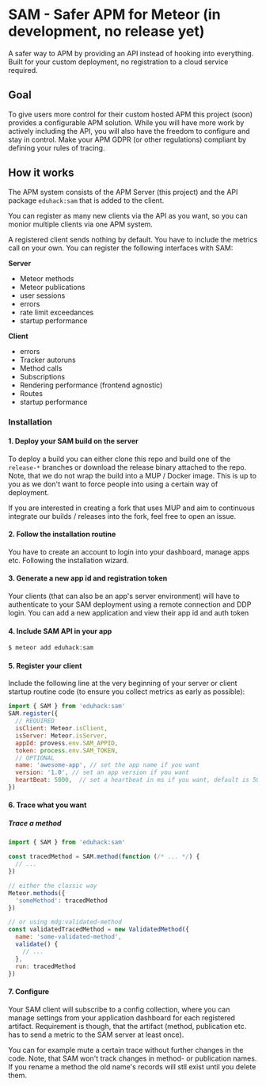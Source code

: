 # SAM - Safer APM for Meteor (in development, no release yet)

A safer way to APM by providing an API instead of hooking into everything. Built for your custom deployment, no registration to a cloud service required.

## Goal

To give users more control for their custom hosted APM this project (soon) provides a configurable APM solution.
While you will have more work by actively including the API, you will also have the freedom to configure and stay in control.
Make your APM GDPR (or other regulations) compliant by defining your rules of tracing.

## How it works

The APM system consists of the APM Server (this project) and the API package `eduhack:sam` that is added to the client.

You can register as many new clients via the API as you want, so you can monior multiple clients via one APM system.

A registered client sends nothing by default. You have to include the metrics call on your own. You can register the following interfaces with SAM:

**Server**

* Meteor methods
* Meteor publications
* user sessions
* errors
* rate limit exceedances
* startup performance

**Client**

* errors
* Tracker autoruns
* Method calls
* Subscriptions
* Rendering performance (frontend agnostic)
* Routes
* startup performance

### Installation

#### 1. Deploy your SAM build on the server

To deploy a build you can either clone this repo and build one of the `release-*` branches or download the release binary attached to the repo.
Note, that we do not wrap the build into a MUP / Docker image. This is up to you as we don't want to force people into using a certain way of deployment.

If you are interested in creating a fork that uses MUP and aim to continuous integrate our builds / releases into the fork, feel free to open an issue.

#### 2. Follow the installation routine

You have to create an account to login into your dashboard, manage apps etc. Following the installation wizard.

#### 3. Generate a new app id and registration token

Your clients (that can also be an app's server environment) will have to authenticate to your SAM deployment using a remote connection and DDP login.
You can add a new application and view their app id and auth token 

#### 4. Include SAM API in your app

```bash
$ meteor add eduhack:sam
```

#### 5. Register your client

Include the following line at the very beginning of your server or client startup routine code (to ensure you collect metrics as early as possible):

```javascript
import { SAM } from 'eduhack:sam'
SAM.register({
  // REQUIRED
  isClient: Meteor.isClient,
  isServer: Meteor.isServer,
  appId: provess.env.SAM_APPID,
  token: process.env.SAM_TOKEN,
  // OPTIONAL
  name: 'awesome-app', // set the app name if you want
  version: '1.0', // set an app version if you want
  heartBeat: 5000,  // set a heartbeat in ms if you want, default is 5000
})
```

#### 6. Trace what you want

##### Trace a method

```javascript
import { SAM } from 'eduhack:sam'

const tracedMethod = SAM.method(function (/* ... */) {
  // ...
})

// either the classic way
Meteor.methods({
  'someMethod': tracedMethod
})

// or using mdg:validated-method
const validatedTracedMethod = new ValidatedMethod({
  name: 'some-validated-method',
  validate() {
    // ...
  },
  run: tracedMethod
})
```

#### 7. Configure

Your SAM client will subscribe to a config collection, where you can manage settings from your application dashboard for each registered artifact.
Requirement is though, that the artifact (method, publication etc. has to send a metric to the SAM server at least once).

You can for example mute a certain trace without further changes in the code. 
Note, that SAM won't track changes in method- or publication names. If you rename a method the old name's records will stll exist until you delete them.
